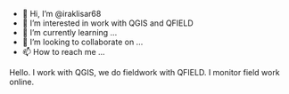 - 👋 Hi, I’m @iraklisar68
- 👀 I’m interested in work with QGIS and QFIELD
- 🌱 I’m currently learning ...
- 💞️ I’m looking to collaborate on ...
- 📫 How to reach me ...

<!---
iraklisar68/iraklisar68 is a ✨ special ✨ repository because its `README.md` (this file) appears on your GitHub profile.
You can click the Preview link to take a look at your changes.
--->
Hello.
I work with QGIS, we do fieldwork with QFIELD. I monitor field work online.
